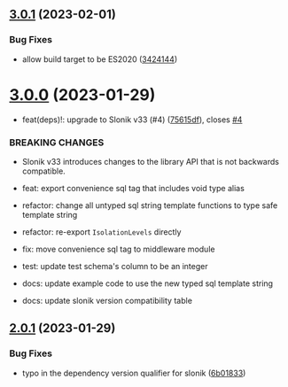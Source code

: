 ## [3.0.1](https://github.com/AndrewJo/express-slonik/compare/v3.0.0...v3.0.1) (2023-02-01)

### Bug Fixes

- allow build target to be ES2020 ([3424144](https://github.com/AndrewJo/express-slonik/commit/3424144cbe98f05d01edaef099ca3df354d9c13b))

# [3.0.0](https://github.com/AndrewJo/express-slonik/compare/v2.0.1...v3.0.0) (2023-01-29)

- feat(deps)!: upgrade to Slonik v33 (#4) ([75615df](https://github.com/AndrewJo/express-slonik/commit/75615df562d1770fffe316bd1865b3ee17624894)), closes [#4](https://github.com/AndrewJo/express-slonik/issues/4)

### BREAKING CHANGES

- Slonik v33 introduces changes to the library API that is not backwards compatible.

- feat: export convenience sql tag that includes void type alias

- refactor: change all untyped sql string template functions to type safe template string

- refactor: re-export `IsolationLevels` directly

- fix: move convenience sql tag to middleware module

- test: update test schema's column to be an integer

- docs: update example code to use the new typed sql template string

- docs: update slonik version compatibility table

## [2.0.1](https://github.com/AndrewJo/express-slonik/compare/v2.0.0...v2.0.1) (2023-01-29)

### Bug Fixes

- typo in the dependency version qualifier for slonik ([6b01833](https://github.com/AndrewJo/express-slonik/commit/6b01833da470a96c662a13efa0c33b6ae69fc444))
